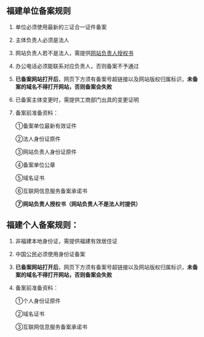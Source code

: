 ## 福建单位备案规则

1. 单位必须使用最新的三证合一证件备案

2. 主体负责人必须是法人

3. 网站负责人若不是法人，需提供[网站负责人授权书](https://badownload.s3.cn-north-1.jdcloud-oss.com/buchongziliao/fujian/fujianshouquanshu.doc)

4. 办公电话必须能联系对应负责人，否则备案不予通过

5.  **已备案网站打开后**，网页下方须有备案号超链接以及网站版权归属标识，**未备案的域名不得打开网站，否则备案会失败**

7. 已备案主体变更时，需提供工商部门出具的变更证明

8. 备案前准备资料：

   ①备案单位最新有效证件

   ②法人身份证原件

   ③网站负责人身份证原件

   ④备案单位公章
   
   ⑤域名证书
   
   ⑥互联网信息服务备案承诺书

   **⑦网站负责人授权书（网站负责人不是法人时提供）**

   
   

## 福建个人备案规则：

1. 非福建本地身份证，需提供福建有效居住证

2. 中国公民必须使用身份证备案

3. **已备案网站打开后**，网页下方须有备案号超链接以及网站版权归属标识，**未备案的域名不得打开网站，否则备案会失败**

4. 备案前准备资料：

   ①个人身份证原件
   
   ②域名证书
   
   ③互联网信息服务备案承诺书

 
